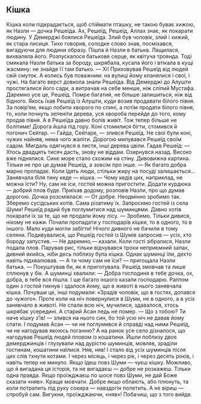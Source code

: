 ## Кішка

Кішка коли підкрадається, щоб спіймати пташку, не такою буває хижою, як Назли — дочка Решеїда.
Ах, Решеїд, Решеїд, Аллах знає, як покарати людину.
У Демерджі боялися Решеїда. Злий був чоловік, злий і хижий, як стара лисиця. Тихо говорив, солодке слово знав, посміхався, вигадуючи для людини образу.
Пішла й Назли в батька. Лащилася, вихваляла його. Розпускалося батькове серце, як квітуча троянда.
Тоді смикала Назли батька за бороду, шкрябала, кусала його і втікала в кущі жасмину: не знайде її там батько.
— Хі!
Приховував Решеїд від людей свій смуток.
А колись був поважним: на вулиці йому кланялися і свої, і чужі. На багато верст довкола знали Решеїда. Від Демерджі до Алушти простягалися його сади, а витрачав на себе менше, ніж сліпий Мустафа.
Даремно усе це, Решеїд. Помре багатий, не більше залишиться, ніж від бідного.
Якось їхав Решеїд із Алушти, куди возив продавати білого півня. За повір’ям, якщо побити хворого по спині, а потім продати білого півня, то, коли почнуть зеленіти дерева, уся хвороба перейде до того, кому продав півня. А в Решеїда давно болів живіт. Тож тепер більше не болітиме!
Дорога йшла під гору. Коні стомилися бігти, стомився й погонич Сейтар.
— Гайда, Сейтаре, — злився Решеїд.
Не свої були коні, чужих найняв, нема чого жаліти.
Дорогою милувався Решеїд своїм садом. Мигдаль одягнувся в листя, інші дерева цвіли. Гадав Решеїд:
— Хтось двадцять тисяч дасть, знову не віддам.
Озирнувся назад. Високо вже піднялися. Синє море стало
схожим на стіну. Дивовижна картина. Тільки не про це думав Решеїд, а зовсім про інше.
— Як багато добра марно пропадає. Коли їдять люди, стільки жиру на посуді залишається...
Занявчала біля тину кеде — кішка.
— Чому кедів цих, наприклад, не можна їсти? Ну, сам не їси, гостей можна пригостити. Додати курдюка — добрий плов буде.
Приїхав додому, розповів Назли, про що думав дорогою.
Дочка розсміялася:
— От добре. Неодмінно зробимо так. Зберемо сусідських котів. Сама різатиму їх. Запросимо гостей із села Шуми!
Решеїд радий був поглумитися над шуминцями. Давно хотів покарати їх за те, що не продали йому лісу.
— Зробимо. Тільки дивися, нікому не кажи.
Почали пропадати у господарів кішки, то в одного, то в іншого. Мало куди могли забігти! Нічого дивного не бачили в тому селяни.
Подивувалися, що Решеїд гостей із Шумів запросив — усіх, хто бороду запустив.
— Не даремно,— казали.
Коли гості зібралися, Назли подала плов. Парував рис, тільки відчувався трохи неприємний запах, дивний якийсь, ніби десь поблизу була кішка.
Однак шуминці їли, дехто навіть підхвалював.
— А ти чому сам не їси? — пригощала Назли батька. — Покуштував би, як я приготувала. Решеїд змовчав та лише сплюнув у бік.
А шуминці хвалили:
— Добра господиня в тебе дочка, ох, добра, в тебе вся пішла.
І ще багато іншого казали господарю.
Раптом один з гостей гикнув і здалося йому, що в животі в нього занявчала кішка. Почувши це, інші подумали: «Зрадів чоловік, що в гостях, допався до чужого».
Проте коли на ніч повернулися в Шуми, не в одного, а в усіх занявчало в животі.
Не спали всю ніч, мучилися, здавалося, хтось шкрябає усередині. А старий Асан ледь не помер.
— Що з тобою? Ти наче кішку з’їв! — злився на нього син, бо той усю ніч не давав йому спати.
І подумав Асан — чи не поглумився й справді над ними Решеїд, чи не нагодував якоюсь поганню?
А на ранок усе село дізналося, що нагодував Решеїд людей пловом із кошатини.
Йшли поблизу двоє демерджинців і глузували над дурістю шуминців, мовляв, зраділи гостинам, кошатини наїлися. Няв, няв!
І стало від усіх шуминців після цих слів тхнути котами. І через місяць, і через рік, і через десять років, і навіть тепер не минуло. Якщо їдеш повз Шуми — чуєш кішку.
Можливо, що й вигадана ця історія, та не вигадаєш — добре не розкажеш.
Тільки одна правда. Якщо проїжджаєш по шосе повз Шуми, не дай Боже сказати «няв». Краще мовчати.
Добре якщо облають, або плюнуть, та коли потрапить під руку сокира — навздогін полетить.
А не віриш — спробуй сам. Вигукни, проїжджаючи, «няв»!
Побачиш, що з того вийде.
